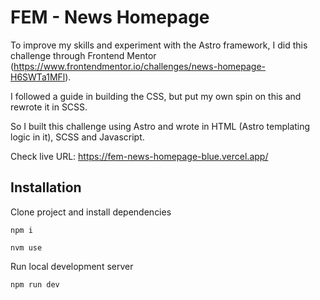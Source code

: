 # FEM - News Homepage

To improve my skills and experiment with the Astro framework, I did this challenge through Frontend Mentor (https://www.frontendmentor.io/challenges/news-homepage-H6SWTa1MFl).

I followed a guide in building the CSS, but put my own spin on this and rewrote it in SCSS.

So I built this challenge using Astro and wrote in HTML (Astro templating logic in it), SCSS and Javascript.

Check live URL: https://fem-news-homepage-blue.vercel.app/

## Installation

Clone project and install dependencies

```
npm i
```

```
nvm use
```

Run local development server

```
npm run dev
```

